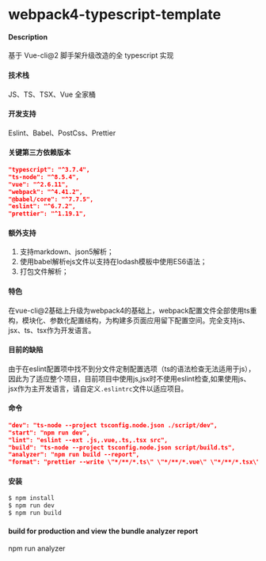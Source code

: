 # webpack4-typescript-template

#### Description

基于 Vue-cli@2 脚手架升级改造的全 typescript 实现

#### 技术栈

JS、TS、TSX、Vue 全家桶

#### 开发支持

Eslint、Babel、PostCss、Prettier

#### 关键第三方依赖版本

```json
"typescript": "^3.7.4",
"ts-node": "^8.5.4",
"vue": "^2.6.11",
"webpack": "^4.41.2",
"@babel/core": "^7.7.5",
"eslint": "^6.7.2",
"prettier": "^1.19.1",
```

#### 额外支持

1. 支持markdown、json5解析；
2. 使用babel解析ejs文件以支持在lodash模板中使用ES6语法；
3. 打包文件解析；

#### 特色

在vue-cli@2基础上升级为webpack4的基础上，webpack配置文件全部使用ts重构，模块化、参数化配置结构，为构建多页面应用留下配置空间。完全支持js、jsx、ts、tsx作为开发语言。

#### 目前的缺陷

由于在eslint配置项中找不到分文件定制配置选项（ts的语法检查无法适用于js），因此为了适应整个项目，目前项目中使用js,jsx时不使用eslint检查,如果使用js、jsx作为主开发语言，请自定义`.eslintrc`文件以适应项目。

#### 命令

```json
"dev": "ts-node --project tsconfig.node.json ./script/dev",
"start": "npm run dev",
"lint": "eslint --ext .js,.vue,.ts,.tsx src",
"build": "ts-node --project tsconfig.node.json script/build.ts",
"analyzer": "npm run build --report",
"format": "prettier --write \"*/**/*.ts\" \"*/**/*.vue\" \"*/**/*.tsx\""
```

#### 安装

```js 
$ npm install
$ npm run dev
$ npm run build
```

#### build for production and view the bundle analyzer report

npm run analyzer
